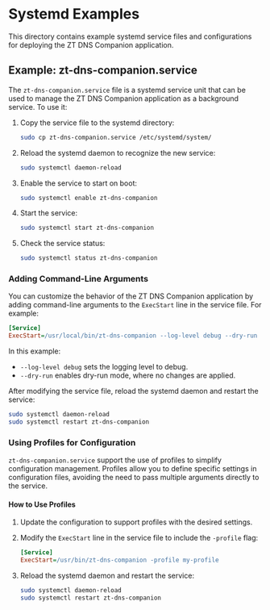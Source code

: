 # Systemd Examples

This directory contains example systemd service files and configurations for deploying the ZT DNS Companion application.

## Example: zt-dns-companion.service

The `zt-dns-companion.service` file is a systemd service unit that can be used to manage the ZT DNS Companion application as a background service. To use it:

1. Copy the service file to the systemd directory:

   ```bash
   sudo cp zt-dns-companion.service /etc/systemd/system/
   ```

2. Reload the systemd daemon to recognize the new service:

   ```bash
   sudo systemctl daemon-reload
   ```

3. Enable the service to start on boot:

   ```bash
   sudo systemctl enable zt-dns-companion
   ```

4. Start the service:

   ```bash
   sudo systemctl start zt-dns-companion
   ```

5. Check the service status:

   ```bash
   sudo systemctl status zt-dns-companion
   ```

### Adding Command-Line Arguments

You can customize the behavior of the ZT DNS Companion application by adding command-line arguments to the `ExecStart` line in the service file. For example:

```ini
[Service]
ExecStart=/usr/local/bin/zt-dns-companion --log-level debug --dry-run
```

In this example:

- `--log-level debug` sets the logging level to debug.
- `--dry-run` enables dry-run mode, where no changes are applied.

After modifying the service file, reload the systemd daemon and restart the service:

```bash
sudo systemctl daemon-reload
sudo systemctl restart zt-dns-companion
```

### Using Profiles for Configuration

`zt-dns-companion.service` support the use of profiles to simplify configuration management. Profiles allow you to define specific settings in configuration files, avoiding the need to pass multiple arguments directly to the service.

#### How to Use Profiles

1. Update the configuration to support profiles with the desired settings.

2. Modify the `ExecStart` line in the service file to include the `-profile` flag:

   ```ini
   [Service]
   ExecStart=/usr/bin/zt-dns-companion -profile my-profile
   ```

3. Reload the systemd daemon and restart the service:

   ```bash
   sudo systemctl daemon-reload
   sudo systemctl restart zt-dns-companion
   ```